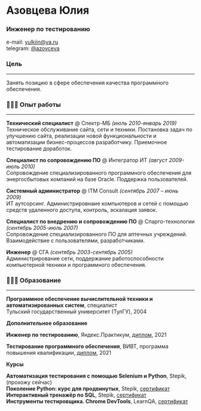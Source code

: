 # Азовцева Юлия

### Инженер по тестированию

e-mail: [yulkiin@ya.ru](mailto:yulkiin@ya.ru) <br>
telegram: [@azovceva](https://t.me/azovceva)

### Цель
****

Занять позицию в сфере обеспечения качества программного обеспечения.

### 👩🏼‍💻 Опыт работы
****

**Технический специалист** @ Спектр-МБ _(июль 2010-январь 2019)_ <br>
Техническое обслуживание сайта, сети и техники. Постановка задач по улучшению сайта, реализации новой функциональности и автоматизации бизнес-процессов разработчику. Приемочное тестирование доработок. <br>

**Специалист по сопровождению ПО** @ Интегратор ИТ _(август 2009-июль 2010)_ <br>
Сопровождение специализированного программного обеспечения для энергосбытовых компаний на базе Oracle. Поддержка пользователей.

**Системный администратор** @ ITM Consult _(сентябрь 2007 – июнь 2009)_ <br>
ИТ аутсорсинг. Администрировнаие компьютеров и сетей с помощью средств удаленного доступа, контроль, эскалация заявок.

**Специалист по внедрению и сопровождению ПО** @ Спарго-технологии _(сентябрь 2005-июль 2007)_ <br>
Сопровождение специализированного ПО для аптечных учреждений. Взаимодействие с пользователями, разработчиками.

**Инженер** @ СГА _(сентябрь 2003-сентябрь 2005)_ <br>
Администрирование сети, поддержание работоспособности компьютерной техники и программного обеспечения.
    

### 👩🏼‍🎓 Образование
****

**Программное обеспечение вычислительной техники и автоматизированных систем**, специалист <br>
Тульский государственный университет (ТулГУ), 2004 <br>

**Дополнительное образование**

**Инженер по тестированию**, Яндекс.Практикум, [диплом](https://disk.yandex.ru/i/ifpD07cNlpk-zg), 2021 <br>

**Тестирование программного обеспечения**, ВИВТ, программа повышения квалификации, [диплом](https://disk.yandex.ru/i/rMugZMfrFdOBWQ), 2021 <br>

**Курсы**

**Автоматизация тестирования с помощью Selenium и Python**, Stepik, (прохожу сейчас) <br>
**Поколение Python: курс для продвинутых**, Stepik, [сертификат](https://stepik.org/cert/1372224) <br>
**Интерактивный тренажёр по SQL**, Stepik, [сертификат](https://stepik.org/cert/1097387) <br>
**Инструменты тестировщика. Chrome DevTools**, LearnQA, [сертификат](http://cert.software-testing.ru/306789700127949323) <br>


